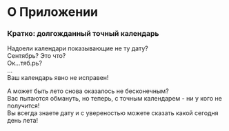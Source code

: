# О Приложении
### Кратко: долгожданный точный календарь 
Надоели календари показывающие не ту дату?  
Сентябрь? Это что?  
Ок...тяб.рь?  
...  
Ваш календарь явно не исправен!  
  
А может быть лето снова оказалось не бесконечным?  
Вас пытаются обмануть, но теперь, с точным календарем - ни у кого не получится!  
Вы всегда знаете дату и с увереностью можете сказать какой сегодня день лета! 
